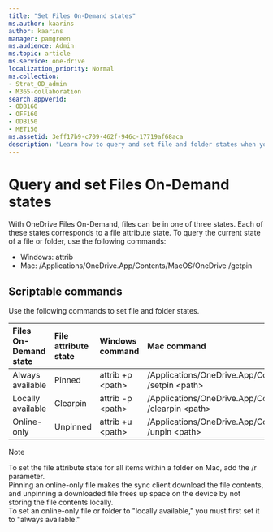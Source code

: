 ```yaml
---
title: "Set Files On-Demand states"
ms.author: kaarins
author: kaarins
manager: pamgreen
ms.audience: Admin
ms.topic: article
ms.service: one-drive
localization_priority: Normal
ms.collection: 
- Strat_OD_admin
- M365-collaboration
search.appverid:
- ODB160
- OFF160
- ODB150
- MET150
ms.assetid: 3eff17b9-c709-462f-946c-17719af68aca
description: "Learn how to query and set file and folder states when you use Files On-Demand."
---
```


# Query and set Files On-Demand states

With OneDrive Files On-Demand, files can be in one of three states. Each of these states corresponds to a file attribute state.
To query the current state of a file or folder, use the following commands:

- Windows: attrib <Path to file or folder>
- Mac: /Applications/OneDrive.App/Contents/MacOS/OneDrive /getpin <Path to file or folder>

## Scriptable commands

Use the following commands to set file and folder states.
 
|**Files On-Demand state**|**File attribute state**|**Windows command**|**Mac command**|
|:-----|:-----|:-----|:-----|
|Always available	<br/> |Pinned	<br/> |attrib +p <path\><br/> |	/Applications/OneDrive.App/Contents/MacOS/OneDrive /setpin <path\><br/> |
|Locally available 	<br/> |Clearpin	<br/> |attrib -p <path\>	<br/> |/Applications/OneDrive.App/Contents/MacOS/OneDrive /clearpin <path\>|
|Online-only	<br/> |Unpinned	<br/> |attrib +u <path\><br/> |	/Applications/OneDrive.App/Contents/MacOS/OneDrive /unpin <path\>|

 > [!NOTE]
> To set the file attribute state for all items within a folder on Mac, add the /r parameter.<br>Pinning an online-only file makes the sync client download the file contents, and unpinning a downloaded file frees up space on the device by not storing the file contents locally.<br>
To set an online-only file or folder to "locally available," you must first set it to "always available."
 


